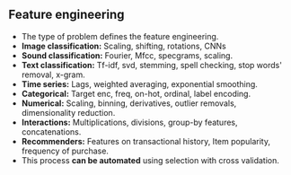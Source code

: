 ## Feature engineering

* The type of problem defines the feature engineering.
* **Image classification:** Scaling, shifting, rotations, CNNs
* **Sound classification:** Fourier, Mfcc, specgrams, scaling.
* **Text classification:** Tf-idf, svd, stemming, spell checking, stop words' removal, x-gram.
* **Time series:** Lags, weighted averaging, exponential smoothing.
* **Categorical:** Target enc, freq, on-hot, ordinal, label encoding.
* **Numerical:** Scaling, binning, derivatives, outlier removals, dimensionality reduction.
* **Interactions:** Multiplications, divisions, group-by features, concatenations.
* **Recommenders:** Features on transactional history, Item popularity, frequency of purchase.
* This process **can be automated** using selection with cross validation.
